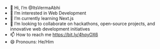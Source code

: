 - 👋 Hi, I’m @ItsVermaAbhi
- 👀 I’m interested in Web Development
- 🌱 I’m currently learning Next.js
- 💞️ I’m looking to collaborate on hackathons, open-source projects, and innovative web development initiatives
- 📫 How to reach me https://bit.ly/4hqyOX6
- 😄 Pronouns: He/Him


<!---
ItsVermaAbhi/ItsVermaAbhi is a ✨ special ✨ repository because its `README.md` (this file) appears on your GitHub profile.
You can click the Preview link to take a look at your changes.
--->
